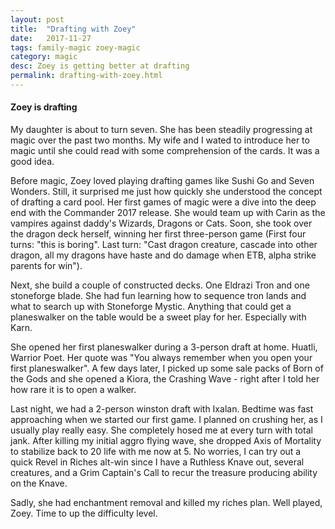 ```yaml
---
layout: post
title:  "Drafting with Zoey"
date:   2017-11-27
tags: family-magic zoey-magic
category: magic
desc: Zoey is getting better at drafting
permalink: drafting-with-zoey.html
---
```


#### Zoey is drafting

My daughter is about to turn seven. She has been steadily progressing at magic over the past two months. My wife and I wated to introduce her to magic until she could read with some comprehension of the cards. It was a good idea.

Before magic, Zoey loved playing drafting games like Sushi Go and Seven Wonders. Still, it surprised me just how quickly she understood the concept of drafting a card pool. Her first games of magic were a dive into the deep end with the Commander 2017 release. She would team up with Carin as the vampires against daddy's Wizards, Dragons or Cats. Soon, she took over the dragon deck herself, winning her first three-person game (First four turns: "this is boring". Last turn: "Cast dragon creature, cascade into other dragon, all my dragons have haste and do damage when ETB, alpha strike parents for win").

Next, she build a couple of constructed decks. One Eldrazi Tron and one stoneforge blade. She had fun learning how to sequence tron lands and what to search up with <span showcard all-formats>Stoneforge Mystic</span>. Anything that could get a planeswalker on the table would be a sweet play for her. Especially with <span showcard="Karn Liberated">Karn</span>.

She opened her first planeswalker during a 3-person draft at home. <span showcard>Huatli, Warrior Poet</span>. Her quote was "You always remember when you open your first planeswalker". A few days later, I picked up some sale packs of Born of the Gods and she opened a <span showcard>Kiora, the Crashing Wave</span> - right after I told her how rare it is to open a walker.

Last night, we had a 2-person winston draft with Ixalan. Bedtime was fast approaching when we started our first game. I planned on crushing her, as I usually play really easy. She completely hosed me at every turn with total jank. After killing my initial aggro flying wave, she dropped <span showcard>Axis of Mortality</span> to stabilize back to 20 life with me now at 5. No worries, I can try out a quick <span showcard>Revel in Riches</span> alt-win since I have a <span showcard>Ruthless Knave</span> out, several creatures, and a <span showcard="Grim Captain">Grim Captain's Call</span> to recur the treasure producing ability on the Knave.

Sadly, she had enchantment removal and killed my riches plan. Well played, Zoey. Time to up the difficulty level.
